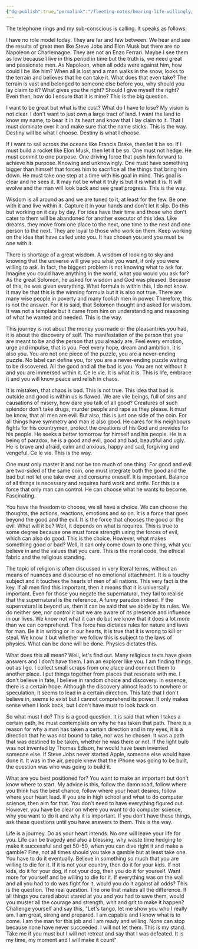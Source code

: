 ```yaml
---
{"dg-publish":true,"permalink":"/fleeting-notes/bearing-life-willingly/","noteIcon":"2"}
---
```


The telephone rings and my sub-conscious is calling. It speaks as follows:

I have no role model today. They are far and few between. We hear and see the results of great men like Steve Jobs and Elon Musk but there are no Napoleon or Charlemagne. They are not an Enzo Ferrari. Maybe I see them as low because I live in this period in time but the truth is, we need great and passionate men. As Napoleon, when all odds were against him, how could I be like him? When all is lost and a man walks in the snow, looks to the terrain and believes that he can take it. What does that even take? The terrain is vast and belonged to someone else before you, why should you lay claim to it? What gives you the right? Should I give myself the right? Even then, how do I ensure that it is mine? This is the big question.

I want to be great but what is the cost? What do I have to lose? My vision is not clear. I don't want to just own a large tract of land. I want the land to know my name, to bear it in its heart and know that I lay claim to it. That I must dominate over it and make sure that the name sticks. This is the way. Destiny will be what I choose. Destiny is what I choose.

If I want to sail across the oceans like Francis Drake, then let it be so. If I must build a rocket like Elon Musk, then let it be so. One must not hedge. He must commit to one purpose. One driving force that push him forward to achieve his purpose. Knowing and unknowingly. One must have something bigger than himself that forces him to sacrifice all the things that bring him down. He must take one step at a time with his goal in mind. This goal is clear and he sees it. It may not be what it truly is but it is what it is. It will evolve and the man will look back and see great progress. This is the way.

Wisdom is all around as and we are tuned to it, at least for the few. Be one with it and live within it. Capture it in your hands and don't let it slip. Do this but working on it day by day. For idea have their time and those who don't cater to them will be abandoned for another executor of this idea. Like dreams, they move from one place to the next, one time to the next and one person to the next. They are loyal to those who work on them. Keep working on the idea that have called unto you. It has chosen you and you must be one with it. 

There is shortage of a great wisdom. A wisdom of looking to sky and knowing that the universe will give you what you want, if only you were willing to ask. In fact, the biggest problem is not knowing what to ask for. Imagine you could have anything in the world, what you would you ask for? As the great Solomon, he asked for wisdom and God was pleased. Because of this, he was given everything. What formula is within this, I do not know. It may be that this is the winning formula but it is also not true. There are many wise people in poverty and many foolish men in power. Therefore, this is not the answer. For it is said, that Solomon thought and asked for wisdom. It was not a template but it came from him on understanding and reasoning of what he wanted and needed. This is the way.

This journey is not about the money you made or the pleasantries you had, it is about the discovery of self. The manifestation of the person that you are meant to be and the person that you already are. Feel every emotion, urge and impulse, that is you. Feel every hope, dream and ambition, it is also you. You are not one piece of the puzzle, you are a never-ending puzzle. No label can define you, for you are a never-ending puzzle waiting to be discovered. All the good and all the bad is you. You are not without it and you are immersed within it. Ce le vie. It is what it is. This is life, embrace it and you will know peace and relish in chaos. 

It is mistaken, that chaos is bad. This is not true. This idea that bad is outside and good is within us is flawed. We are vile beings, full of sins and causations of misery, how dare you talk of all good? Creatures of such splendor don't take drugs, murder people and rape as they please. It must be know, that all men are evil. But also, this is just one side of the coin. For all things have symmetry and man is also good. He cares for his neighbours fights for his countrymen, protect the creations of his God and provides for his people. He seeks a better tomorrow for himself and his people. He is a being of paradox, he is a good and evil, good and bad, beautiful and ugly. He is brave and afraid, calm and anxious, happy and sad, forgiving and vengeful. Ce le vie. This is the way.

One must only master it and not be too much of one thing. For good and evil are two-sided of the same coin, one must integrate both the good and the bad but not let one take over and consume oneself. It is important. Balance of all things is necessary and requires hard work and strife. For this is a force that only man can control. He can choose what he wants to become. Fascinating.

You have the freedom to choose, we all have a choice. We can choose the thoughts, the actions, reactions, emotions and so on. It is a force that goes beyond the good and the evil. It is the force that chooses the good or the evil. What will it be? Well, it depends on what is requires. This is true to some degree because one must force strength using the forces of evil, which can also do good. This is the choice. However, what makes something good or bad? Well, it can only come down to one thing, what you believe in and the values that you care. This is the moral code, the ethical fabric and the religious standing.

The topic of religion is often discussed in very literal terms, without an means of nuances and discourse of no emotional attachment. It is a touchy subject and it touches the hearts of men of all nations. This very fact is the key. If all men find this important, then it means that it is universally important. Even for those you negate the supernatural, they fail to realise that the supernatural is the reference. A funny paradox indeed. If the supernatural is beyond us, then it can be said that we abide by its rules. We do neither see, nor control it but we are aware of its presence and influence in our lives. We know not what it can do but we know that it does a lot more than we can comprehend. This force has dictates rules for nature and laws for man. Be it in writing or in our hearts, it is true that it is wrong to kill or steal. We know it but whether we follow this is subject to the laws of physics. What can be done will be done. Physics dictates this.

What does this all mean? Well, let's find out. Many religious texts have given answers and I don't have them. I am an explorer like you. I am finding things out as I go. I collect small scraps from one place and connect them to another place. I put things together from places that resonate with me. I don't believe in fate, I believe in random choice and discovery. In essence, there is a certain hope. Although the discovery almost leads to nowhere or speculation, it seems to lead in a certain direction. This fate that I don't believe in, seems to exist but I cannot comprehend its power. It only makes sense when I look back, but I don't have must to look back on. 

So what must I do? This is a good question. It is said that when I takes a certain path, he must contemplate on why he has taken that path. There is a reason for why a man has taken a certain direction and in my eyes, it is a direction that he was not bound to take, nor was he chosen. It was a path that was destined to be taken, whether he was there or not. If the light bulb was not invented by Thomas Edison, he would have been invented someone else. If Steve Jobs never started Apple, someone else would have done it. It was in the air, people knew that the iPhone was going to be built, the question was who was going to build it.

What are you best positioned for? You want to make an important but don't know where to start. My advice is this, follow the damn road, follow where you think has the best chance, follow where your heart desires, follow where your heart lead. If you are in high school and what to do computer science, then aim for that. You don't need to have everything figured out. However, you have be clear on where you want to do computer science, why you want to do it and why it is important. If you don't have these things, ask these questions until you have answers to them. This is the way.

Life is a journey. Do as your heart intends. No one will leave your life for you. Life can be tragedy and also a blessing, why waste time hedging to make it successful and get 50-50, when you can dive right it and make a gamble? Fine, not all times should you take a gamble but at least take one. You have to do it eventually. Believe in something so much that you are willing to die for it. If it is not your country, then do it for your kids. If not kids, do it for your dog, if not your dog, then you do it for yourself. Want more for yourself and be willing to die for it. If everything was on the wall and all you had to do was fight for it, would you do it against all odds? This is the question. The real question. The one that makes all the difference. If all things you cared about stared at you and you had to save them, would you muster all the courage and strength, whit and grit to make it happen? Challenge yourself and say this, "Let's tango, let me show you who I really am. I am great, strong and prepared. I am capable and I know what is to come. I am the man for this job and I am ready and willing. None can stop because none have never succeeded. I will not let them. This is my stand. Take me if you must but I will not retreat and say that I was defeated. It is my time, my moment and I will make it count"